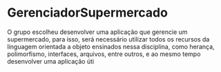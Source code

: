 # GerenciadorSupermercado
O grupo escolheu desenvolver uma aplicação que gerencie um supermercado, para isso, será necessário utilizar todos os recursos da linguagem orientada a objeto ensinados nessa disciplina, como herança, polimorfismo, interfaces, arquivos, entre outros, e ao mesmo tempo desenvolver uma aplicação úti
